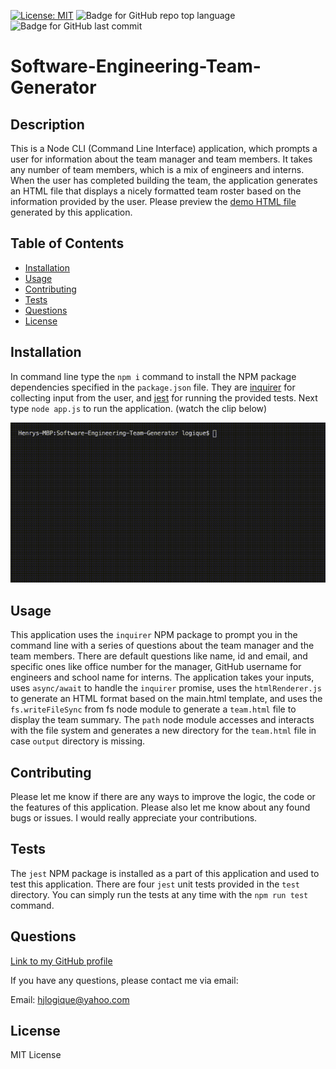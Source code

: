 

[![License: MIT](https://img.shields.io/badge/License-MIT-yellow.svg)](https://opensource.org/licenses/MIT) ![Badge for GitHub repo top language](https://img.shields.io/github/languages/top/hjlogique/Software-Engineering-Team-Generator?style=flat&logo=appveyor) ![Badge for GitHub last commit](https://img.shields.io/github/last-commit/hjlogique/Software-Engineering-Team-Generator?style=flat&logo=appveyor)
  
# Software-Engineering-Team-Generator

  ## Description 
  
  This is a Node CLI (Command Line Interface) application, which prompts a user for information about the team manager and team members. It takes any number of team members, which is a mix of engineers and interns. When the user has completed building the team, the application generates an HTML file that displays a nicely formatted team roster based on the information provided by the user. Please preview the [demo HTML file](https://hjlogique.github.io/Software-Engineering-Team-Generator/output/team.html) generated by this application.

  ## Table of Contents
  * [Installation](#installation)
  * [Usage](#usage)
  * [Contributing](#contributing)
  * [Tests](#tests)
  * [Questions](#questions)
  * [License](#license)
  
  ## Installation
  
  In command line type the `npm i` command to install the NPM package dependencies specified in the `package.json` file. They are [inquirer](https://www.npmjs.com/package/inquirer) for collecting input from the user, and [jest](https://jestjs.io/) for running the provided tests. Next type `node app.js` to run the application. (watch the clip below)

  ![Demo of Software-Engineering-Team-Generator](/assets/media/team_generator.gif)
  
  ## Usage 

  This application uses the `inquirer` NPM package to prompt you in the command line with a series of questions about the team manager and the team members. There are default questions like name, id and email, and specific ones like office number for the manager, GitHub username for engineers and school name for interns. The application takes your inputs, uses `async/await` to handle the `inquirer` promise, uses the `htmlRenderer.js` to generate an HTML format based on the main.html template, and uses the `fs.writeFileSync` from fs node module to generate a `team.html` file to display the team summary. The `path` node module accesses and interacts with the file system and generates a new directory for the `team.html` file in case `output` directory is missing.
  
  ## Contributing
  
  Please let me know if there are any ways to improve the logic, the code or the features of this application. Please also let me know about any found bugs or issues. I would really appreciate your contributions.
  
  ## Tests
  
   The `jest` NPM package is installed as a part of this application and used to test this application. There are four `jest` unit tests provided in the `test` directory. You can simply run the tests at any time with the `npm run test` command.
  
  ## Questions
  
  [Link to my GitHub profile](https://github.com/hjlogique)

  If you have any questions, please contact me via email:
  
  Email: hjlogique@yahoo.com
  
  ## License
  
  MIT License
  